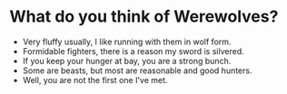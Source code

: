 # What do you think of Werewolves?

- Very fluffy usually, I like running with them in wolf form.
- Formidable fighters, there is a reason my sword is silvered.
- If you keep your hunger at bay, you are a strong bunch.
- Some are beasts, but most are reasonable and good hunters.
- Well, you are not the first one I've met.
